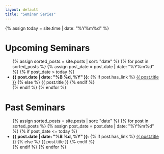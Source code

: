 ```yaml
---
layout: default
title: "Seminar Series"
---
```


{% assign today = site.time | date: "%Y%m%d" %}

# Upcoming Seminars

<ul>
{% assign sorted_posts = site.posts | sort: "date" %}
{% for post in sorted_posts %}
  {% assign post_date = post.date | date: "%Y%m%d" %}
  {% if post_date > today %}
    <li>
      <strong>{{ post.date | date: "%B %d, %Y" }}</strong>:
      {% if post.has_link %}
        <a href="{{ site.baseurl }}{{ post.url }}">{{ post.title }}</a>
      {% else %}
        {{ post.title }}
      {% endif %}
    </li>
  {% endif %}
{% endfor %}
</ul>

# Past Seminars

<ul>
{% assign sorted_posts = site.posts | sort: "date" %}
{% for post in sorted_posts %}
  {% assign post_date = post.date | date: "%Y%m%d" %}
  {% if post_date <= today %}
    <li>
      <strong>{{ post.date | date: "%B %d, %Y" }}</strong>:
      {% if post.has_link %}
        <a href="{{ site.baseurl }}{{ post.url }}">{{ post.title }}</a>
      {% else %}
        {{ post.title }}
      {% endif %}
    </li>
  {% endif %}
{% endfor %}
</ul>
